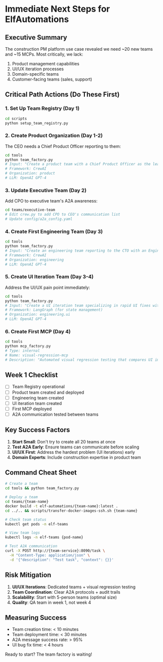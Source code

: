 # Immediate Next Steps for ElfAutomations

## Executive Summary
The construction PM platform use case revealed we need ~20 new teams and ~15 MCPs. Most critically, we lack:
1. Product management capabilities
2. UI/UX iteration processes
3. Domain-specific teams
4. Customer-facing teams (sales, support)

## Critical Path Actions (Do These First)

### 1. Set Up Team Registry (Day 1)
```bash
cd scripts
python setup_team_registry.py
```

### 2. Create Product Organization (Day 1-2)
The CEO needs a Chief Product Officer reporting to them:
```bash
cd tools
python team_factory.py
# Input: "Create a product team with a Chief Product Officer as the lead, plus a Senior Product Manager, Business Analyst, Market Researcher, and Competitive Intelligence Analyst. They analyze market needs and create detailed product requirements documents. The CPO should have A2A capabilities to communicate with other C-suite executives."
# Framework: CrewAI
# Organization: product
# LLM: OpenAI GPT-4
```

### 3. Update Executive Team (Day 2)
Add CPO to executive team's A2A awareness:
```bash
cd teams/executive-team
# Edit crew.py to add CPO to CEO's communication list
# Update config/a2a_config.yaml
```

### 4. Create First Engineering Team (Day 3)
```bash
cd tools
python team_factory.py
# Input: "Create an engineering team reporting to the CTO with an Engineering Manager, Backend Architect, Senior API Developer, Database Engineer, and Integration Specialist. They build scalable backend systems and APIs."
# Framework: CrewAI
# Organization: engineering
# LLM: OpenAI GPT-4
```

### 5. Create UI Iteration Team (Day 3-4)
Address the UI/UX pain point immediately:
```bash
cd tools
python team_factory.py
# Input: "Create a UI iteration team specializing in rapid UI fixes with a UI Hotfix Specialist lead, CSS Expert, Interaction Designer, Accessibility Specialist, and Visual QA Engineer. They rapidly fix UI issues and ensure pixel-perfect implementation."
# Framework: LangGraph (for state management)
# Organization: engineering.ui
# LLM: OpenAI GPT-4
```

### 6. Create First MCP (Day 4)
```bash
cd tools
python mcp_factory.py
# Type: internal
# Name: visual-regression-mcp
# Description: "Automated visual regression testing that compares UI implementations against design mockups"
```

## Week 1 Checklist
- [ ] Team Registry operational
- [ ] Product team created and deployed
- [ ] Engineering team created
- [ ] UI iteration team created
- [ ] First MCP deployed
- [ ] A2A communication tested between teams

## Key Success Factors
1. **Start Small**: Don't try to create all 20 teams at once
2. **Test A2A Early**: Ensure teams can communicate before scaling
3. **UI/UX First**: Address the hardest problem (UI iterations) early
4. **Domain Experts**: Include construction expertise in product team

## Command Cheat Sheet
```bash
# Create a team
cd tools && python team_factory.py

# Deploy a team
cd teams/{team-name}
docker build -t elf-automations/{team-name}:latest .
cd ../.. && scripts/transfer-docker-images-ssh.sh {team-name}

# Check team status
kubectl get pods -n elf-teams

# View team logs
kubectl logs -n elf-teams {pod-name}

# Test A2A communication
curl -X POST http://{team-service}:8090/task \
  -H "Content-Type: application/json" \
  -d '{"description": "Test task", "context": {}}'
```

## Risk Mitigation
1. **UI/UX Iterations**: Dedicated teams + visual regression testing
2. **Team Coordination**: Clear A2A protocols + audit trails
3. **Scalability**: Start with 5-person teams (optimal size)
4. **Quality**: QA team in week 1, not week 4

## Measuring Success
- Team creation time: < 10 minutes
- Team deployment time: < 30 minutes
- A2A message success rate: > 95%
- UI bug fix time: < 4 hours

Ready to start? The team factory is waiting!
